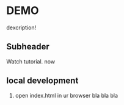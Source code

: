 # DEMO

dexcription!

## Subheader
Watch tutorial. now

## local development

1. open index.html in ur browser bla bla bla
